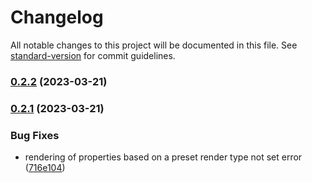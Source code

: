 # Changelog

All notable changes to this project will be documented in this file. See [standard-version](https://github.com/conventional-changelog/standard-version) for commit guidelines.

### [0.2.2](https://github.com/UpAssist/PrototypeGenerator/compare/0.2.1...0.2.2) (2023-03-21)

### [0.2.1](https://github.com/UpAssist/PrototypeGenerator/compare/0.2.0...0.2.1) (2023-03-21)


### Bug Fixes

* rendering of properties based on a preset render type not set error ([716e104](https://github.com/UpAssist/PrototypeGenerator/commit/716e10440a550f0b50bda1ae9e77a0b1d622f541))
